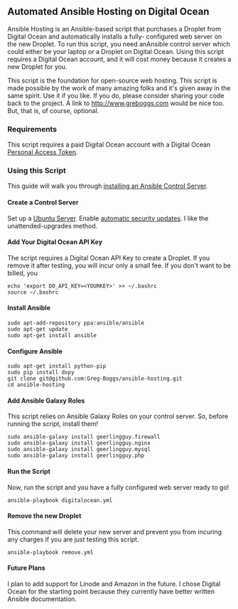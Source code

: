 ## Automated Ansible Hosting on Digital Ocean

Ansible Hosting is an Ansible-based script that purchases a Droplet from Digital Ocean and automatically installs a fully-
configured web server on the new Droplet. To run this script, you need anAnsible control server which could either
be your laptop or a Droplet on Digital Ocean. Using this script requires a Digital Ocean account, and it will cost money
because it creates a new Droplet for you.

This script is the foundation for open-source web hosting. This script is made possible by the work of many
amazing folks and it's given away in the same spirit. Use it if you like. If you do, please consider sharing
your code back to the project. A link to http://www.greboggs.com would be nice too. But, that is, of course, optional.

### Requirements

This script requires a paid Digital Ocean account with a Digital Ocean [Personal Access Token](https://www.digitalocean.com/community/tutorials/how-to-use-the-digitalocean-api-v2).

### Using this Script

This guide will walk you through [installing an Ansible Control Server](https://www.digitalocean.com/community/tutorials/how-to-use-the-digitalocean-api-v2-with-ansible-2-0-on-ubuntu-16-04). 

#### Create a Control Server

Set up a [Ubuntu Server](https://www.digitalocean.com/community/tutorials/initial-server-setup-with-ubuntu-16-04).
Enable [automatic security updates](https://help.ubuntu.com/community/AutomaticSecurityUpdates). I like the unattended-upgrades 
 method.
 
#### Add Your Digital Ocean API Key

The script requires a Digital Ocean API Key to create a Droplet. If you remove it after testing, you will incur only a
small fee. If you don't want to be billed, you 

    echo 'export DO_API_KEY=<YOURKEY>' >> ~/.bashrc
    source ~/.bashrc
    
#### Install Ansible

    sudo apt-add-repository ppa:ansible/ansible
    sudo apt-get update
    sudo apt-get install ansible

#### Configure Ansible

    sudo apt-get install python-pip
    sudo pip install dopy
    git clone git@github.com:Greg-Boggs/ansible-hosting.git
    cd ansible-hosting
    
#### Add Ansible Galaxy Roles

This script relies on Ansible Galaxy Roles on your control server. So, before running the script, install them!

    sudo ansible-galaxy install geerlingguy.firewall
    sudo ansible-galaxy install geerlingguy.nginx
    sudo ansible-galaxy install geerlingguy.mysql
    sudo ansible-galaxy install geerlingguy.php
    
#### Run the Script

Now, run the script and you have a fully configured web server ready to go!

    ansible-playbook digitalocean.yml

#### Remove the new Droplet

This command will delete your new server and prevent you from incuring any charges if you are just testing this script.

    ansible-playbook remove.yml

#### Future Plans

I plan to add support for Linode and Amazon in the future. I chose Digital Ocean for the starting point because they currently
have better written Ansible documentation. 